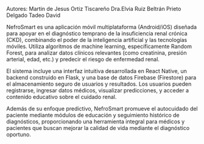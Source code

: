 Autores:
Martin de Jesus Ortiz Tiscareño 
Dra.Elvia Ruiz Beltrán
Prieto Delgado Tadeo David 

NefroSmart es una aplicación móvil multiplataforma (Android/iOS) diseñada para apoyar en el diagnóstico temprano de la insuficiencia renal crónica (CKD), combinando el poder de la inteligencia artificial y las tecnologías móviles. Utiliza algoritmos de machine learning, específicamente Random Forest, para analizar datos clínicos relevantes (como creatinina, presión arterial, edad, etc.) y predecir el riesgo de enfermedad renal.

El sistema incluye una interfaz intuitiva desarrollada en React Native, un backend construido en Flask, y una base de datos Firebase (Firestore) para el almacenamiento seguro de usuarios y resultados. Los usuarios pueden registrarse, ingresar datos médicos, visualizar predicciones, y acceder a contenido educativo sobre el cuidado renal.

Además de su enfoque predictivo, NefroSmart promueve el autocuidado del paciente mediante módulos de educación y seguimiento histórico de diagnósticos, proporcionando una herramienta integral para médicos y pacientes que buscan mejorar la calidad de vida mediante el diagnóstico oportuno.
